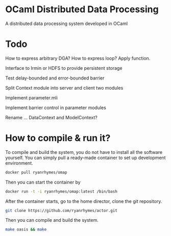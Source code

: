 # OCaml Distributed Data Processing

A distributed data processing system developed in OCaml

# Todo

How to express arbitrary DGA? How to express loop? Apply function.

Interface to Irmin or HDFS to provide persistent storage

Test delay-bounded and error-bounded barrier

Split Context module into server and client two modules

Implement parameter.mli

Implement barrier control in parameter modules

Rename ... DataContext and ModelContext?

# How to compile & run it?

To compile and build the system, you do not have to install all the software yourself. You can simply pull a ready-made container to set up development environment.

```bash
docker pull ryanrhymes/omap
```

Then you can start the container by

```bash
docker run -t -i ryanrhymes/omap:latest /bin/bash
```

After the container starts, go to the home director, clone the git repository.

```bash
git clone https://github.com/ryanrhymes/actor.git
```

Then you can compile and build the system.

```bash
make oasis && make
```
